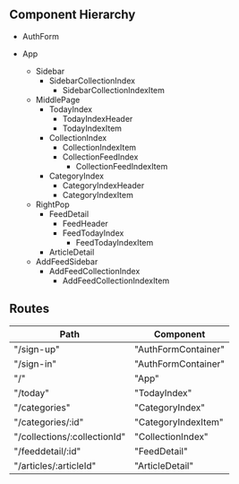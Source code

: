 ## Component Hierarchy

+ AuthForm

+ App
  - Sidebar
    * SidebarCollectionIndex
      * SidebarCollectionIndexItem
  - MiddlePage
    * TodayIndex
      * TodayIndexHeader
      * TodayIndexItem
    * CollectionIndex
      * CollectionIndexItem
      * CollectionFeedIndex
        * CollectionFeedIndexItem
    * CategoryIndex
      * CategoryIndexHeader
      * CategoryIndexItem
  - RightPop
    * FeedDetail
      * FeedHeader
      * FeedTodayIndex
        * FeedTodayIndexItem
    * ArticleDetail
  - AddFeedSidebar
    * AddFeedCollectionIndex
      * AddFeedCollectionIndexItem

## Routes

|Path   | Component   |
|-------|-------------|
| "/sign-up" | "AuthFormContainer" |
| "/sign-in" | "AuthFormContainer" |
| "/" | "App" |
| "/today" | "TodayIndex" |
| "/categories" | "CategoryIndex" |
| "/categories/:id" | "CategoryIndexItem" |
| "/collections/:collectionId" | "CollectionIndex" |
| "/feeddetail/:id" | "FeedDetail" |
| "/articles/:articleId" | "ArticleDetail" |
